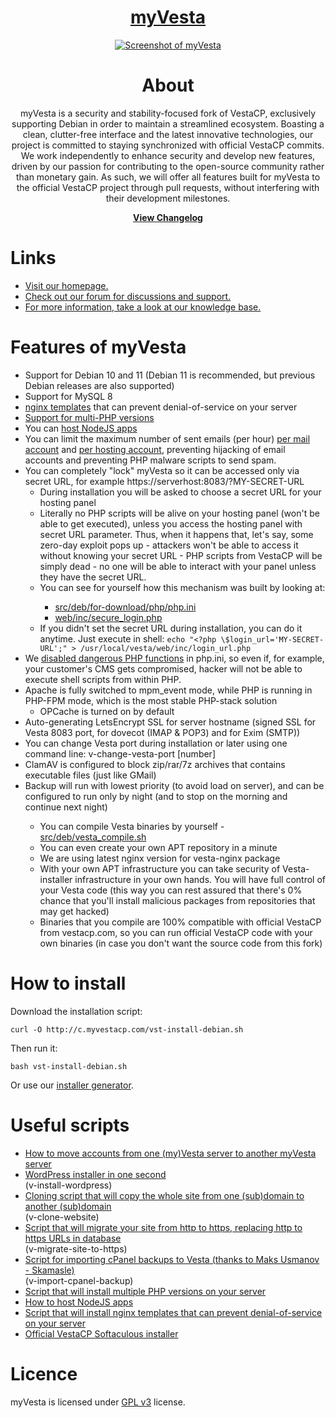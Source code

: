 
<h1 align="center"><a href="https://myvestacp.com">myVesta</a></h1>

<div style="text-align:center">

[![Screenshot of myVesta](https://www.myvestacp.com/screenshot1.png)](https://www.myvestacp.com/)

</div>

<h1 align="center">About</h1>

<p align="center">myVesta is a security and stability-focused fork of VestaCP, exclusively supporting Debian in order to maintain a streamlined ecosystem. Boasting a clean, clutter-free interface and the latest innovative technologies, our project is committed to staying synchronized with official VestaCP commits. We work independently to enhance security and develop new features, driven by our passion for contributing to the open-source community rather than monetary gain. As such, we will offer all features built for myVesta to the official VestaCP project through pull requests, without interfering with their development milestones.</p>

<p align="center"><b><a href="https://github.com/myvesta/vesta/blob/master/Changelog.md">View Changelog</a>
</b></p>

<h1>Links</h1>
<ul>
  <li><a href="https://www.myvestacp.com/">Visit our homepage.</a></li>
  <li><a href="https://forum.myvestacp.com/">Check out our forum for discussions and support.</a></li>
  <li><a href="https://wiki.myvestacp.com/">For more information, take a look at our knowledge base.</a></li>
</ul>

<h1>Features of myVesta</h1>
<ul>
    <li>Support for Debian 10 and 11 (Debian 11 is recommended, but previous Debian releases are also supported)</li>
    <li>Support for MySQL 8</li>
    <li><a href="https://forum.myvestacp.com/viewtopic.php?f=20&t=51">nginx templates</a> that can prevent denial-of-service on your server</li>
    <li><a href="https://forum.myvestacp.com/viewtopic.php?f=18&t=52">Support for multi-PHP versions</a></li>
    <li>You can <a href="https://forum.myvestacp.com/viewtopic.php?f=20&t=350">host NodeJS apps</a></li>
    <li>You can limit the maximum number of sent emails (per hour) <a href="https://github.com/myvesta/vesta/blob/master/install/debian/10/exim/exim4.conf.template#L112-L113">per mail account</a> and <a href="https://github.com/myvesta/vesta/blob/master/install/debian/10/exim/exim4.conf.template#L72-L73">per hosting account</a>, preventing hijacking of email accounts and preventing PHP malware scripts to send spam.</li>
    <li>
      You can completely "lock" myVesta so it can be accessed only via secret URL, for example https://serverhost:8083/?MY-SECRET-URL
      <ul>
        <li>During installation you will be asked to choose a secret URL for your hosting panel</li>
        <li>Literally no PHP scripts will be alive on your hosting panel (won't be able to get executed), unless you access the hosting panel with secret URL parameter. Thus, when it happens that, let's say, some zero-day exploit pops up - attackers won't be able to access it without knowing your secret URL - PHP scripts from VestaCP will be simply dead - no one will be able to interact with your panel unless they have the secret URL.</li>
        <li>You can see for yourself how this mechanism was built by looking at:</li>
        <ul>
          <li><a href="https://github.com/myvesta/vesta/blob/master/src/deb/for-download/php/php.ini#L496">src/deb/for-download/php/php.ini</a></li>
          <li><a href="https://github.com/myvesta/vesta/blob/master/web/inc/secure_login.php">web/inc/secure_login.php</a></li>
        </ul>
        <li>If you didn't set the secret URL during installation, you can do it anytime. Just execute in shell: <code>echo "&lt;?php \$login_url='MY-SECRET-URL';" > /usr/local/vesta/web/inc/login_url.php</code></li>
      </ul>
    </li>
  <li>We <a href="https://github.com/myvesta/vesta/blob/master/install/debian/10/php/php7.3-dedi.patch#L9">disabled dangerous PHP functions</a> in php.ini, so even if, for example, your customer's CMS gets compromised, hacker will not be able to execute shell scripts from within PHP.</li>
  <li>Apache is fully switched to mpm_event mode, while PHP is running in PHP-FPM mode, which is the most stable PHP-stack solution
    <ul><li>OPCache is turned on by default</li></ul>
    <li>Auto-generating LetsEncrypt SSL for server hostname (signed SSL for Vesta 8083 port, for dovecot (IMAP & POP3) and for Exim (SMTP))</li>
    <li>You can change Vesta port during installation or later using one command line: v-change-vesta-port [number]</li>
    <li>ClamAV is configured to block zip/rar/7z archives that contains executable files (just like GMail)</li>
    <li>Backup will run with lowest priority (to avoid load on server), and can be configured to run only by night (and to stop on the morning and continue next night) </li>
    <ul>
    <li>You can compile Vesta binaries by yourself - <a href="https://github.com/myvesta/vesta/blob/master/src/deb/vesta_compile.sh">src/deb/vesta_compile.sh</a></li>
<li>You can even create your own APT repository in a minute</li>
<li>We are using latest nginx version for vesta-nginx package</li>
<li>With your own APT infrastructure you can take security of Vesta-installer infrastructure in your own hands. You will have full control of your Vesta code (this way you can rest assured that there's 0% chance that you'll install malicious packages from repositories that may get hacked)</li>
<li>Binaries that you compile are 100% compatible with official VestaCP from vestacp.com, so you can run official VestaCP code with your own binaries (in case you don't want the source code from this fork)</li>
</ul>
    
  </li>
  </ul>
  
<h1>How to install</h1>
Download the installation script:

```shell
curl -O http://c.myvestacp.com/vst-install-debian.sh
```

Then run it:

```shell
bash vst-install-debian.sh
```

Or use our <a href="https://www.myvestacp.com/install_generator.html">installer generator</a>.

<h1>Useful scripts</h1>
<ul>
  <li><a href="https://forum.myvestacp.com/viewtopic.php?f=24&t=50">How to move accounts from one (my)Vesta server to another myVesta server</a></li>
  <li><a href="https://forum.myvestacp.com/viewtopic.php?f=17&t=386">WordPress installer in one second </a></li>(v-install-wordpress)
  <li><a href="https://forum.myvestacp.com/viewtopic.php?f=17&t=385">Cloning script that will copy the whole site from one (sub)domain to another (sub)domain </a></li>(v-clone-website)
  <li><a href="https://forum.myvestacp.com/viewtopic.php?f=17&t=382">Script that will migrate your site from http to https, replacing http to https URLs in database </a></li>(v-migrate-site-to-https)
  <li><a href="https://forum.myvestacp.com/viewtopic.php?f=24&t=63">Script for importing cPanel backups to Vesta (thanks to Maks Usmanov - Skamasle) </a></li> (v-import-cpanel-backup)
  <li><a href="https://forum.myvestacp.com/viewtopic.php?f=18&t=52">Script that will install multiple PHP versions on your server</a></li>
  <li><a href="https://forum.myvestacp.com/viewtopic.php?f=20&t=350">How to host NodeJS apps</a></li>
  <li><a href="https://forum.myvestacp.com/viewtopic.php?f=20&t=51">Script that will install nginx templates that can prevent denial-of-service on your server</a></li>
  <li><a href="https://forum.myvestacp.com/viewtopic.php?f=15&t=47">Official VestaCP Softaculous installer</a></li>
</ul>


<h1>Licence</h1>
myVesta is licensed under <a href="https://github.com/serghey-rodin/vesta/blob/master/LICENSE">GPL v3</a> license.


